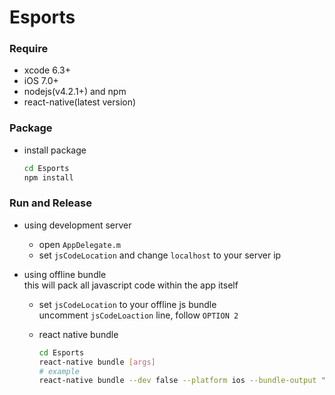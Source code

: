 Esports
========

### Require
- xcode 6.3+
- iOS 7.0+
- nodejs(v4.2.1+) and npm
- react-native(latest version)


### Package
- install package

    ```sh
    cd Esports
    npm install
    ```

### Run and Release
- using development server
    + open `AppDelegate.m`
    + set `jsCodeLocation` and change `localhost` to your server ip

- using offline bundle  
this will pack all javascript code within the app itself
    + set `jsCodeLocation` to your offline js bundle  
    uncomment `jsCodeLoaction` line, follow `OPTION 2`
    + react native bundle  

        ```sh
        cd Esports
        react-native bundle [args]
        # example
        react-native bundle --dev false --platform ios --bundle-output "/tmp/main.jsbundle" --entry-file index.ios.js
        ```
